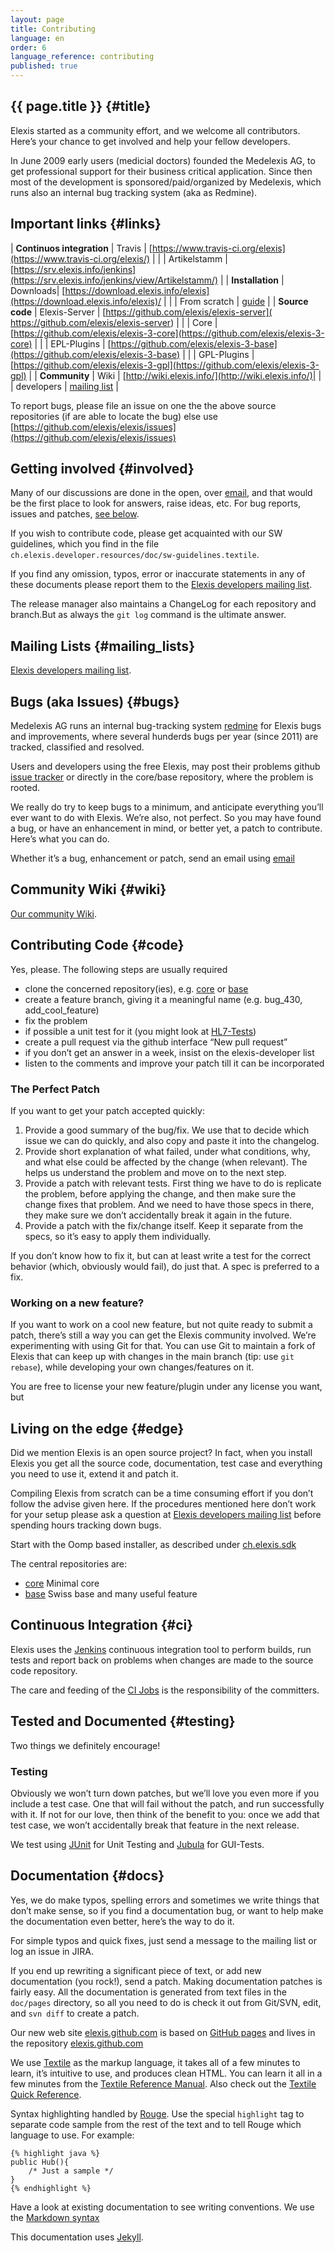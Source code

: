 ```yaml
---
layout: page
title: Contributing 
language: en 
order: 6 
language_reference: contributing 
published: true
---
```


{{ page.title }} {#title}
----------

Elexis started as a community effort, and we welcome all contributors.
Here’s your chance to get involved and help your fellow developers.

In June 2009 early users (medicial doctors) founded the Medelexis AG, to
get professional support for their business critical application. Since
then most of the development is sponsored/paid/organized by Medelexis,
which runs also an internal bug tracking system (aka as Redmine).

Important links {#links}
----------------

| **Continuos integration** | Travis | [https://www.travis-ci.org/elexis](https://www.travis-ci.org/elexis/) |
|  | Artikelstamm | [https://srv.elexis.info/jenkins](https://srv.elexis.info/jenkins/view/Artikelstamm/) |
| **Installation** | Downloads| [https://download.elexis.info/elexis](https://download.elexis.info/elexis)/ |
| | From scratch | [guide](https://github.com/elexis/elexis-3-core/tree/master/ch.elexis.sdk) |
| **Source code** | Elexis-Server | [https://github.com/elexis/elexis-server]( https://github.com/elexis/elexis-server) |
|  | Core | [https://github.com/elexis/elexis-3-core](https://github.com/elexis/elexis-3-core) |
|  | EPL-Plugins | [https://github.com/elexis/elexis-3-base](https://github.com/elexis/elexis-3-base) |
|  | GPL-Plugins | [https://github.com/elexis/elexis-3-gpl](https://github.com/elexis/elexis-3-gpl) |
| **Community** | Wiki | [http://wiki.elexis.info/](http://wiki.elexis.info/)|
| | developers | [ mailing list](https://sourceforge.net/mailarchive/forum.php?forum_name=elexis-develop) |

To report bugs, please file an issue on one the the above source repositories (if are able to locate the bug) else use [https://github.com/elexis/elexis/issues](https://github.com/elexis/elexis/issues) 


Getting involved {#involved}
----------------

Many of our discussions are done in the open, over
[email](http://sourceforge.net/mailarchive/forum.php?forum_name=elexis-develop),
and that would be the first place to look for answers, raise ideas, etc.
For bug reports, issues and patches, [see below](#bugs).

If you wish to contribute code, please get acquainted with our SW
guidelines, which you find in the file
`ch.elexis.developer.resources/doc/sw-guidelines.textile`.

If you find any omission, typos, error or inaccurate statements in any
of these documents please report them to the [Elexis developers mailing
list](https://sourceforge.net/mailarchive/forum.php?forum_name=elexis-develop).

The release manager also maintains a ChangeLog for each repository and
branch.But as always the `git log` command is the ultimate answer.

Mailing Lists {#mailing_lists}
-------------

[Elexis developers mailing
list](https://sourceforge.net/mailarchive/forum.php?forum_name=elexis-develop).

Bugs (aka Issues) {#bugs}
-----------------

Medelexis AG runs an internal bug-tracking system
[redmine](https://redmine.medelexis.ch) for Elexis bugs and
improvements, where several hunderds bugs per year (since 2011) are
tracked, classified and resolved.

Users and developers using the free Elexis, may post their problems
github [issue tracker](https://github.com/elexis/elexis/issues) or
directly in the core/base repository, where the problem is rooted.

We really do try to keep bugs to a minimum, and anticipate everything
you’ll ever want to do with Elexis. We’re also, not perfect. So you may
have found a bug, or have an enhancement in mind, or better yet, a patch
to contribute. Here’s what you can do.

Whether it’s a bug, enhancement or patch, send an email using
[email](#mailing_lists)

Community Wiki {#wiki}
--------------

[Our community Wiki](http://wiki.elexis.info).

Contributing Code {#code}
-----------------

Yes, please. The following steps are usually required

-   clone the concerned repository(ies), e.g.
    [core](https://github.com/elexis/elexis-3-core) or
    [base](https://github.com/elexis/elexis-3-base)
-   create a feature branch, giving it a meaningful name (e.g. bug_430,
    add_cool_feature)
-   fix the problem
-   if possible a unit test for it (you might look at
    [HL7-Tests](https://github.com/elexis/elexis-3-core/tree/master/ch.elexis.core.hl7.v2x.tests))
-   create a pull request via the github interface “New pull request”
-   if you don’t get an answer in a week, insist on the elexis-developer
    list
-   listen to the comments and improve your patch till it can be
    incorporated

### The Perfect Patch

If you want to get your patch accepted quickly:

1.  Provide a good summary of the bug/fix. We use that to decide which
    issue we can do quickly, and also copy and paste it into the
    changelog.
2.  Provide short explanation of what failed, under what conditions,
    why, and what else could be affected by the change (when relevant).
    The helps us understand the problem and move on to the next step.
3.  Provide a patch with relevant tests. First thing we have to do is
    replicate the problem, before applying the change, and then make
    sure the change fixes that problem. And we need to have those specs
    in there, they make sure we don’t accidentally break it again in the
    future.
4.  Provide a patch with the fix/change itself. Keep it separate from
    the specs, so it’s easy to apply them individually.

If you don’t know how to fix it, but can at least write a test for the
correct behavior (which, obviously would fail), do just that. A spec is
preferred to a fix.

### Working on a new feature?

If you want to work on a cool new feature, but not quite ready to submit
a patch, there’s still a way you can get the Elexis community involved.
We’re experimenting with using Git for that. You can use Git to maintain
a fork of Elexis that can keep up with changes in the main branch (tip:
use `git rebase`), while developing your own changes/features on it.

You are free to license your new feature/plugin under any license you
want, but

Living on the edge {#edge}
------------------

Did we mention Elexis is an open source project? In fact, when you
install Elexis you get all the source code, documentation, test case and
everything you need to use it, extend it and patch it.

Compiling Elexis from scratch can be a time consuming effort if you
don’t follow the advise given here. If the procedures mentioned here
don’t work for your setup please ask a question at [Elexis developers
mailing
list](https://sourceforge.net/mailarchive/forum.php?forum_name=elexis-develop)
before spending hours tracking down bugs.

Start with the Oomp based installer, as described under
[ch.elexis.sdk](https://github.com/elexis/elexis-3-core/tree/master/ch.elexis.sdk)

The central repositories are:
* [core](https://github.com/elexis/elexis-3-core) Minimal core
* [base](https://github.com/elexis/elexis-3-base) Swiss base and many useful feature

Continuous Integration {#ci}
----------------------

Elexis uses the [Jenkins](http://jenkins-ci.org/) continuous integration
tool to perform builds, run tests and report back on problems when
changes are made to the source code repository.

The care and feeding of the [CI
Jobs](https://srv.elexis.info/jenkins/view/3.0/) is the responsibility
of the committers.

Tested and Documented {#testing}
---------------------

Two things we definitely encourage!

### Testing

Obviously we won’t turn down patches, but we’ll love you even more if
you include a test case. One that will fail without the patch, and run
successfully with it. If not for our love, then think of the benefit to
you: once we add that test case, we won’t accidentally break that
feature in the next release.

We test using [JUnit](http://www.junit.org/) for Unit Testing and
[Jubula](http://eclipse.org/jubula/) for GUI-Tests.

Documentation {#docs}
-------------

Yes, we do make typos, spelling errors and sometimes we write things
that don’t make sense, so if you find a documentation bug, or want to
help make the documentation even better, here’s the way to do it.

For simple typos and quick fixes, just send a message to the mailing
list or log an issue in JIRA.

If you end up rewriting a significant piece of text, or add new
documentation (you rock!), send a patch. Making documentation patches is
fairly easy. All the documentation is generated from text files in the
`doc/pages` directory, so all you need to do is check it out from
Git/SVN, edit, and `svn diff` to create a patch.

Our new web site [elexis.github.com](http://elexis.github.com) is based
on [GitHub pages](http://pages.github.com) and lives in the repository
[elexis.github.com](https://github.com/elexis/elexis.github.com)

We use [Textile](http://www.textism.com/tools/textile/) as the markup
language, it takes all of a few minutes to learn, it’s intuitive to use,
and produces clean HTML. You can learn it all in a few minutes from the
[Textile Reference Manual](http://redcloth.org/textile). Also check out
the [Textile Quick Reference](http://hobix.com/textile/quick.html).

Syntax highlighting handled by [Rouge](https://github.com/jneen/rouge). Use the
special `highlight` tag to separate code sample from the rest of the
text and to tell Rouge which language to use. For example:

    {% highlight java %}
    public Hub(){
        /* Just a sample */
    }
    {% endhighlight %}

Have a look at existing documentation to see writing conventions. We use the [Markdown syntax](https://daringfireball.net/projects/markdown/syntax)

This documentation uses [Jekyll](https://help.github.com/articles/using-jekyll-with-pages).

